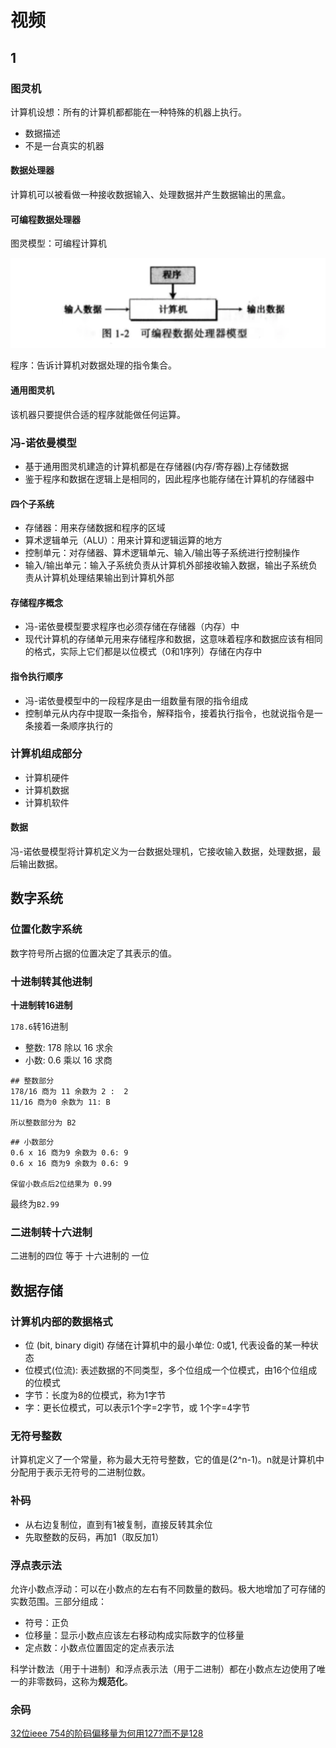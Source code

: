 # 视频

## 1

### 图灵机

计算机设想：所有的计算机都都能在一种特殊的机器上执行。

* 数据描述
* 不是一台真实的机器

#### 数据处理器

计算机可以被看做一种接收数据输入、处理数据并产生数据输出的黑盒。

#### 可编程数据处理器

图灵模型：可编程计算机

![](img/01.png)

程序：告诉计算机对数据处理的指令集合。

#### 通用图灵机

该机器只要提供合适的程序就能做任何运算。

### 冯-诺依曼模型

* 基于通用图灵机建造的计算机都是在存储器(内存/寄存器)上存储数据
* 鉴于程序和数据在逻辑上是相同的，因此程序也能存储在计算机的存储器中

#### 四个子系统

* 存储器：用来存储数据和程序的区域
* 算术逻辑单元（ALU）：用来计算和逻辑运算的地方
* 控制单元：对存储器、算术逻辑单元、输入/输出等子系统进行控制操作
* 输入/输出单元：输入子系统负责从计算机外部接收输入数据，输出子系统负责从计算机处理结果输出到计算机外部

#### 存储程序概念

* 冯-诺依曼模型要求程序也必须存储在存储器（内存）中
* 现代计算机的存储单元用来存储程序和数据，这意味着程序和数据应该有相同的格式，实际上它们都是以位模式（0和1序列）存储在内存中

#### 指令执行顺序

* 冯-诺依曼模型中的一段程序是由一组数量有限的指令组成
* 控制单元从内存中提取一条指令，解释指令，接着执行指令，也就说指令是一条接着一条顺序执行的

### 计算机组成部分

* 计算机硬件
* 计算机数据
* 计算机软件

#### 数据

冯-诺依曼模型将计算机定义为一台数据处理机，它接收输入数据，处理数据，最后输出数据。

## 数字系统

### 位置化数字系统

数字符号所占据的位置决定了其表示的值。

### 十进制转其他进制

**十进制转16进制**

`178.6`转16进制

* 整数: 178 除以 16 求余
* 小数: 0.6 乘以 16 求商

```
## 整数部分
178/16 商为 11 余数为 2 :  2
11/16 商为0 余数为 11: B

所以整数部分为 B2
```

```
## 小数部分
0.6 x 16 商为9 余数为 0.6: 9
0.6 x 16 商为9 余数为 0.6: 9

保留小数点后2位结果为 0.99
```

最终为`B2.99`

### 二进制转十六进制

二进制的四位 等于 十六进制的 一位

## 数据存储

### 计算机内部的数据格式

* 位 (bit, binary digit) 存储在计算机中的最小单位: 0或1, 代表设备的某一种状态
*  位模式(位流): 表述数据的不同类型，多个位组成一个位模式，由16个位组成的位模式
*  字节：长度为8的位模式，称为1字节
*  字：更长位模式，可以表示1个字=2字节，或 1个字=4字节

### 无符号整数

计算机定义了一个常量，称为最大无符号整数，它的值是(2^n-1)。n就是计算机中分配用于表示无符号的二进制位数。

### 补码

* 从右边复制位，直到有1被复制，直接反转其余位
* 先取整数的反码，再加1（取反加1）

### 浮点表示法
 
 允许小数点浮动：可以在小数点的左右有不同数量的数码。极大地增加了可存储的实数范围。三部分组成：
 
 * 符号：正负
 * 位移量：显示小数点应该左右移动构成实际数字的位移量
 * 定点数：小数点位置固定的定点表示法

 科学计数法（用于十进制）和浮点表示法（用于二进制）都在小数点左边使用了唯一的非零数码，这称为**规范化**。
 
### 余码
 
[32位ieee 754的阶码偏移量为何用127?而不是128](https://www.zhihu.com/question/24784136)
